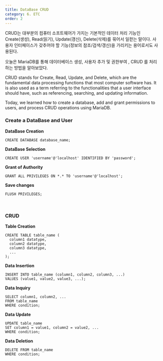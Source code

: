 ```yaml
---
title: DataBase CRUD
category: 6. ETC
order: 2
---
```


CRUD는 대부분의 컴퓨터 소프트웨어가 가지는 기본적인 데이터 처리 기능인 Create(생성), Read(읽기), Update(갱신), Delete(삭제)를 묶어서 일컫는 말이다. 사용자 인터페이스가 갖추어야 할 기능(정보의 참조/검색/갱신)을 가리키는 용어로서도 사용된다.

오늘은 MariaDB를 통해 데이터베이스 생성, 사용자 추가 및 권한부여 , CRUD 를 처리하는 방법을 알아보았다. 

CRUD stands for Create, Read, Update, and Delete, which are the fundamental data processing functions that most computer software has. It is also used as a term referring to the functionalities that a user interface should have, such as referencing, searching, and updating information.

Today, we learned how to create a database, add and grant permissions to users, and process CRUD operations using MariaDB.

### **Create a DataBase and User**

**DataBase Creation**
~~~
CREATE DATABASE database_name;
~~~
**DataBase Selection**
~~~
CREATE USER 'username'@'localhost' IDENTIFIED BY 'password';
~~~
**Grant of Authority**
~~~
GRANT ALL PRIVILEGES ON *.* TO 'username'@'localhost';
~~~
**Save changes**
~~~
FLUSH PRIVILEGES;
~~~
<br>

### **CRUD**

**Table Creation**
~~~
CREATE TABLE table_name (
  column1 datatype,
  column2 datatype,
  column3 datatype,
  ...
);
~~~

**Data Insertion**
~~~
INSERT INTO table_name (column1, column2, column3, ...)
VALUES (value1, value2, value3, ...);
~~~

**Data Inquiry**
~~~
SELECT column1, column2, ...
FROM table_name
WHERE condition;
~~~

**Data Update**
~~~
UPDATE table_name
SET column1 = value1, column2 = value2, ...
WHERE condition;
~~~

**Data Deletion**
~~~
DELETE FROM table_name
WHERE condition;
~~~
